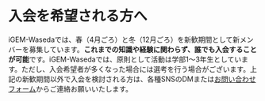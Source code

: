 # 入会を希望される方へ

iGEM-Wasedaでは、春（4月ごろ）と冬（12月ごろ）を新歓期間として新メンバーを募集しています。**これまでの知識や経験に関わらず、誰でも入会することが可能**です。iGEM-Wasedaでは、原則として活動は学部1～3年生としています。ただし、入会希望者が多くなった場合には選考を行う場合がございます。上記の新歓期間以外で入会を検討される方は、各種SNSのDMまたは[お問い合わせフォーム](https://docs.google.com/forms/d/e/1FAIpQLScfTrO2yZO2Dj3enDmp-OpKqrFVYKYQZc07S7T1-2pfcYmy8w/viewform)からご連絡お願いいたします。

<!-- <div class="flex justify-center items-center flex-wrap gap-0">
    <image src="/images/flyer-1.png" style="width:35%; height:auto">
    <image src="/images/flyer-2.png" style="width:35%; height:auto">
</div>


<!-- <image src="/images/flyer-1.png" style="width:30%; height:auto"><image src="/images/flyer-2.png" style="width:30%; height:auto"> -->

